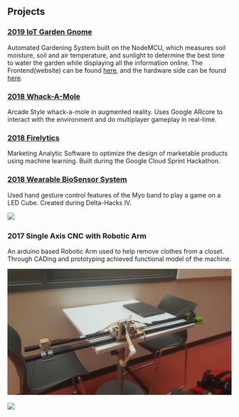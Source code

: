 
## Projects
### [2019 IoT Garden Gnome](https://github.com/saamirt/IOT-Garden-Gnome)
Automated Gardening System built on the NodeMCU, which measures soil moisture, soil and air temperature, and sunlight to determine the best time to water the garden while displaying all the information online. The Frontend(website) can be found [here](https://github.com/saamirt/garden-gnome-app), and the hardware side can be found [here](https://github.com/saamirt/IOT-Garden-Gnome).


### [2018 Whack-A-Mole](https://github.com/Vithop/Wack-A-Bok)
Arcade Style whack-a-mole in augmented reality. Uses Google ARcore to interact with the environment and do multiplayer gameplay in real-time.
 

### [2018 Firelytics](https://test1-fc794.firebaseapp.com/)
Marketing Analytic Software to optimize the design of marketable products using machine learning. Built during the Google Cloud Sprint Hackathon.
 
### [2018 Wearable BioSensor System](https://github.com/Mathuran/Myo_Arduino_3DLEDcube)
Used hand gesture control features of the Myo band to play a game on a LED Cube. Created during Delta-Hacks IV.

![](Wearable-BioSensor.gif)

### 2017 Single Axis CNC with Robotic Arm
An arduino based Robotic Arm used to help remove clothes from a closet. Through CADing and prototyping achieved functional model of the machine.

![](Single-Axis-CNC.jpg)

![](Single-Axis-CNC-prototype.gif)
